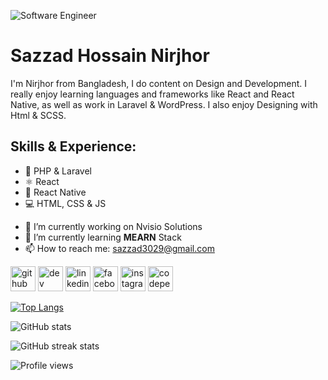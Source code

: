 ![Software Engineer](https://scontent.fdac20-1.fna.fbcdn.net/v/t1.6435-9/36998502_2376984715861523_4038969532713271296_n.jpg?_nc_cat=107&ccb=1-3&_nc_sid=19026a&_nc_ohc=oDND3p7XUjwAX89QSQG&_nc_ht=scontent.fdac20-1.fna&oh=f54f8c5df8a4d8da77d5fe436dba8ef2&oe=6128A02B)

# Sazzad Hossain Nirjhor

I'm Nirjhor from Bangladesh, I do content on Design and Development. I really enjoy learning languages and frameworks like React and React Native, as well as work in Laravel & WordPress. I also enjoy Designing with Html & SCSS.

## Skills & Experience:

* 💾 PHP & Laravel
* ⚛ React
* 📱 React Native
* 💻 HTML, CSS & JS
 

- 🔭 I’m currently working on Nvisio Solutions 
- 🌱 I’m currently learning **MEARN** Stack 
- 📫 How to reach me: sazzad3029@gmail.com 


[<img src='https://cdn.jsdelivr.net/npm/simple-icons@3.0.1/icons/github.svg' alt='github' height='40'>](https://github.com/Nirjhor3029)  [<img src='https://cdn.jsdelivr.net/npm/simple-icons@3.0.1/icons/dev-dot-to.svg' alt='dev' height='40'>](https://dev.to/nirjhor3029)  [<img src='https://cdn.jsdelivr.net/npm/simple-icons@3.0.1/icons/linkedin.svg' alt='linkedin' height='40'>](https://www.linkedin.com/in/shnirjhor/)  [<img src='https://cdn.jsdelivr.net/npm/simple-icons@3.0.1/icons/facebook.svg' alt='facebook' height='40'>](https://www.facebook.com/nirjhor003)  [<img src='https://cdn.jsdelivr.net/npm/simple-icons@3.0.1/icons/instagram.svg' alt='instagram' height='40'>](https://www.instagram.com/nirjhor003/)  [<img src='https://cdn.jsdelivr.net/npm/simple-icons@3.0.1/icons/codepen.svg' alt='codepen' height='40'>](https://codepen.io/Nirjhor3029)  

[![Top Langs](https://github-readme-stats.vercel.app/api/top-langs/?username=Nirjhor3029)](https://github.com/anuraghazra/github-readme-stats)

![GitHub stats](https://github-readme-stats.vercel.app/api?username=Nirjhor3029&show_icons=true)  

![GitHub streak stats](https://github-readme-streak-stats.herokuapp.com/?user=Nirjhor3029)  

![Profile views](https://gpvc.arturio.dev/Nirjhor3029)  
